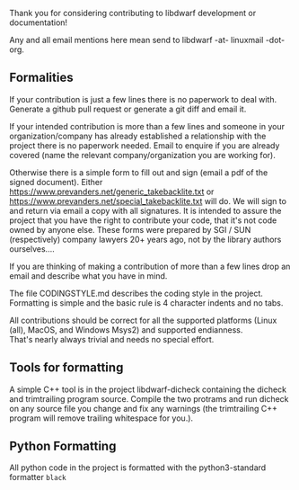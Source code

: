 Thank you for considering contributing to libdwarf
development or documentation!

Any and all email mentions here mean send to
libdwarf -at- linuxmail -dot- org.

## Formalities 
If your contribution is just a few lines
there is no paperwork to deal with.
Generate a github pull request or generate
a git diff and email it.

If your intended contribution is more than a
few lines and someone in your organization/company
has already established a relationship with the
project there is no paperwork needed.
Email to enquire
if you are already covered (name the relevant
company/organization you are working for).

Otherwise
there is a simple form to fill out and
sign (email a pdf of the signed document).
Either https://www.prevanders.net/generic_takebacklite.txt
or
https://www.prevanders.net/special_takebacklite.txt
will do. We will sign to and return via email 
a copy with all signatures.
It is intended to assure the project that
you have the right to contribute your code, that it's not
code owned by anyone else.
These forms were prepared by SGI / SUN (respectively)
company lawyers 20+ years ago,
not by the library authors ourselves....

If you are thinking of making a contribution of more than a few
lines drop an email and describe what you have in mind.

The file CODINGSTYLE.md describes the coding style
in the project.  Formatting is simple and
the basic rule is 4 character
indents and no tabs.

All contributions should be correct for all the supported
platforms  (Linux (all), MacOS, and Windows Msys2) and
supported endianness.  
That's nearly always trivial and needs no special effort.


## Tools for formatting
A simple C++ tool is in the project libdwarf-dicheck
containing the dicheck and trimtrailing program source.
Compile the two protrams and run dicheck  on any source
file you change and fix any warnings (the trimtrailing C++
program will remove trailing whitespace for you.).

## Python Formatting
All python code in the project is formatted with
the python3-standard formatter ```black```













